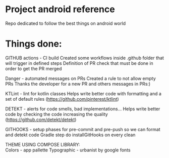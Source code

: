# Project android reference

Repo dedicated to follow the best things on android world

# Things done:
  GITHUB actions - CI build
    Created some workflows inside .github folder that will trigger in defined steps
    Definition of PR check that must be done in order to get the PR merged
  
  Danger - automated messages on PRs
    Created a rule to not allow empty PRs
    Thanks the developer for a new PR and others messages in PRs:) 


  KTLint - lint for kotlin classes
    Helps write better code with formatting and a set of default rules (https://github.com/pinterest/ktlint)   


  DETEKT - alerts for code smells, bad implementations...
    Helps write better code by checking the code increasing the quality (https://github.com/detekt/detekt)
  
  GITHOOKS - setup phases for pre-commit and pre-push so we can format and detekt code
    Gradle step do installGitHooks on every clean
  
  THEME USING COMPOSE LIBRARY:  
    Colors - app pallette
    Typographic - urbanist by google fonts